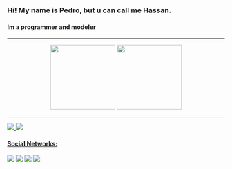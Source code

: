 ### Hi! My name is Pedro, but u can call me Hassan.
#### Im a programmer and modeler
-----------------
<div align="center">
  <a href="https://github.com/HassanPls">
  <img height="150em" src="https://github-readme-stats.vercel.app/api?username=HassanPls&show_icons=true&theme=transparent&title_color=8070ff&text_color=ffffff&icon_color=a99fff&bg_color=DEG,000000,240097&include_all_commits=true&count_private=true"/>
  <img height="150em" src="https://github-readme-stats.vercel.app/api/top-langs/?username=HassanPls&theme=transparent&layout=compact&title_color=8070ff&text_color=ffffff&icon_color=a99fff&bg_color=DEG,000000,240097&langs_count=7&theme=dracula"/>
</div>
  
-----------------

<div> 
  <img src="https://img.shields.io/badge/c%23-%23239120.svg?style=for-the-badge&logo=c-sharp&logoColor=white">
  <img src="https://img.shields.io/badge/Visual%20Studio%20Code-0078d7.svg?style=for-the-badge&logo=visual-studio-code&logoColor=white">
</div>
  
#### Social Networks:
  
<div>  
  <a href="https://www.youtube.com/channel/UCA-lKzMkAvGGHxlAvMZZifQ" target="_blank"><img src="https://img.shields.io/badge/YouTube-FF0000?style=for-the-badge&logo=youtube&logoColor=white" target="_blank"></a>
  <a href="https://www.instagram.com/hassan_pls/?next=%2F" target="_blank"><img src="https://img.shields.io/badge/-Instagram-%23E4405F?style=for-the-badge&logo=instagram&logoColor=white" target="_blank"></a> 
  <a href="https://www.reddit.com/user/Hassan_no" target="_blank"><img src="https://img.shields.io/badge/Reddit-FF4500?style=for-the-badge&logo=reddit&logoColor=white" target="_blank"></a> 
  <a href="https://twitter.com/Hassan_pls" target="_blank"><img src="https://img.shields.io/badge/Twitter-%231DA1F2.svg?style=for-the-badge&logo=Twitter&logoColor=white" target="_blank"></a>
  
</div>
<!--
**HassanPls/HassanPls** is a ✨ _special_ ✨ repository because its `README.md` (this file) appears on your GitHub profile.

Here are some ideas to get you started:

- 🔭 I’m currently working on ...
- 🌱 I’m currently learning ...
- 👯 I’m looking to collaborate on ...
- 🤔 I’m looking for help with ...
- 💬 Ask me about ...
- 📫 How to reach me: ...
- 😄 Pronouns: ...
- ⚡ Fun fact: ...
-->
